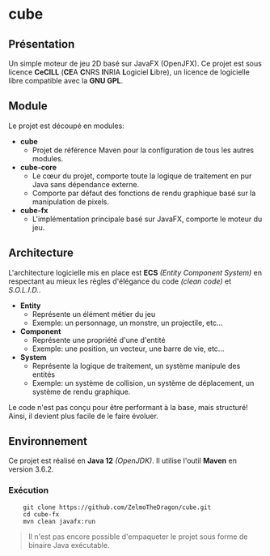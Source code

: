 # cube

## Présentation

Un simple moteur de jeu 2D basé sur JavaFX (OpenJFX).
Ce projet est sous licence **CeCILL** (**CE**A **C**NRS **I**NRIA **L**ogiciel **L**ibre),
un licence de logicielle libre compatible avec la **GNU GPL**.

## Module

Le projet est découpé en modules:
* **cube**
    * Projet de référence Maven pour la configuration de tous les autres modules.
* **cube-core**
    * Le cœur du projet, comporte toute la logique de traitement en pur Java sans dépendance externe. 
    * Comporte par défaut des fonctions de rendu graphique basé sur la manipulation de pixels.
* **cube-fx**
    * L'implémentation principale basé sur JavaFX, comporte le moteur du jeu.
    
## Architecture

L'architecture logicielle mis en place est **ECS** *(Entity Component System)* en respectant au mieux les règles d'élégance du code *(clean code)* et *S.O.L.I.D.*.

* **Entity**
    * Représente un élément métier du jeu 
    * Exemple: un personnage, un monstre, un projectile, etc...
* **Component**
    * Représente une propriété d'une d'entité
    * Exemple: une position, un vecteur, une barre de vie, etc...
* **System**
    * Représente la logique de traitement, un système manipule des entités
    * Exemple: un système de collision, un système de déplacement, un système de rendu graphique.
    
Le code n'est pas conçu pour être performant à la base, mais structuré!
Ainsi, il devient plus facile de le faire évoluer.
    
## Environnement

Ce projet est réalisé en **Java 12** *(OpenJDK)*.
Il utilise l'outil **Maven** en version 3.6.2.

### Exécution

~~~
    git clone https://github.com/ZelmoTheDragon/cube.git
    cd cube-fx
    mvn clean javafx:run
~~~

> Il n'est pas encore possible d'empaqueter le projet sous forme de binaire Java exécutable.

